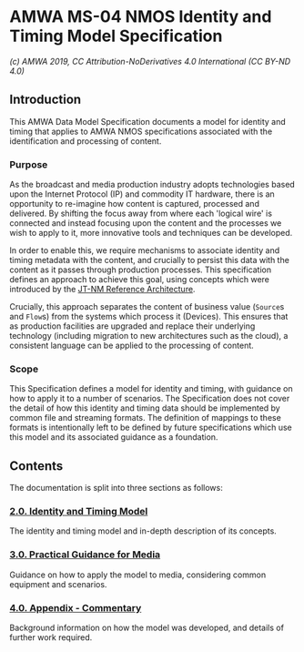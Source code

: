 # AMWA MS-04 NMOS Identity and Timing Model Specification

_(c) AMWA 2019, CC Attribution-NoDerivatives 4.0 International (CC BY-ND 4.0)_

## Introduction

This AMWA Data Model Specification documents a model for identity and timing that applies to AMWA NMOS specifications associated with the identification and processing of content.

### Purpose

As the broadcast and media production industry adopts technologies based upon the Internet Protocol (IP) and commodity IT hardware, there is an opportunity to re-imagine how content is captured, processed and delivered. By shifting the focus away from where each 'logical wire' is connected and instead focusing upon the content and the processes we wish to apply to it, more innovative tools and techniques can be developed.

In order to enable this, we require mechanisms to associate identity and timing metadata with the content, and crucially to persist this data with the content as it passes through production processes. This specification defines an approach to achieve this goal, using concepts which were introduced by the [JT-NM Reference Architecture](http://www.jt-nm.org/reference-architecture/).

Crucially, this approach separates the content of business value (`Source`s and `Flow`s) from the systems which process it (Devices). This ensures that as production facilities are upgraded and replace their underlying technology (including migration to new architectures such as the cloud), a consistent language can be applied to the processing of content.

### Scope

This Specification defines a model for identity and timing, with guidance on how to apply it to a number of scenarios. The Specification does not cover the detail of how this identity and timing data should be implemented by common file and streaming formats. The definition of mappings to these formats is intentionally left to be defined by future specifications which use this model and its associated guidance as a foundation.

## Contents

The documentation is split into three sections as follows:

### [2.0. Identity and Timing Model](2.0.%20Identity%20and%20Timing%20Model.md)

The identity and timing model and in-depth description of its concepts.

### [3.0. Practical Guidance for Media](3.0.%20Practical%20Guidance%20for%20Media.md)

Guidance on how to apply the model to media, considering common equipment and scenarios.

### [4.0. Appendix - Commentary](4.0.%20Appendix%20-%20Commentary.md)

Background information on how the model was developed, and details of further work required.
